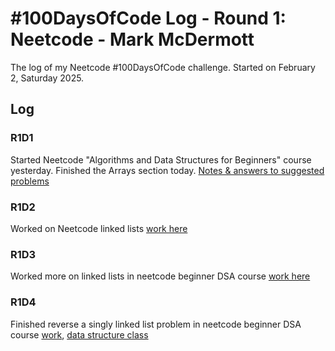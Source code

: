 # #100DaysOfCode Log - Round 1: Neetcode - Mark McDermott

The log of my Neetcode #100DaysOfCode challenge. Started on February 2, Saturday 2025.

## Log 

### R1D1 
Started Neetcode "Algorithms and Data Structures for Beginners" course yesterday. Finished the Arrays section today. [Notes & answers to suggested problems](https://github.com/mark-mcdermott/100-days-of-code/tree/master/neetcode-courses/01-algos-data-structs-beginners/01-arrays)

### R1D2
Worked on Neetcode linked lists [work here](https://github.com/mark-mcdermott/100-days-of-code/tree/master/neetcode-courses/01-algos-data-structs-beginners/05-singly-linked-lists)

### R1D3
Worked more on linked lists in neetcode beginner DSA course [work here](https://github.com/mark-mcdermott/100-days-of-code/tree/master/neetcode-courses/01-algos-data-structs-beginners/05-singly-linked-lists)

### R1D4
Finished reverse a singly linked list problem in neetcode beginner DSA course [work](https://github.com/mark-mcdermott/100-days-of-code/blob/master/neetcode-courses/01-algos-data-structs-beginners/05-singly-linked-lists/01-reverse-linked-list--neetcode-150--02-03-2025.js), [data structure class](https://github.com/mark-mcdermott/100-days-of-code/blob/master/neetcode-courses/01-algos-data-structs-beginners/05-singly-linked-lists/SinglyLinkedList.js) 